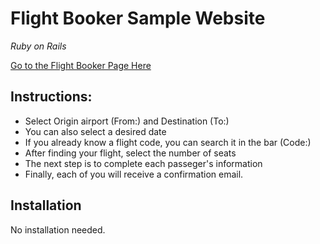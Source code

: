 # Flight Booker Sample Website
_Ruby on Rails_

[Go to the Flight Booker Page Here]

## Instructions:
- Select Origin airport (From:) and Destination (To:)
- You can also select a desired date
- If you already know a flight code, you can search it in the bar (Code:)
- After finding your flight, select the number of seats
- The next step is to complete each passeger's information
- Finally, each of you will receive a confirmation email.

## Installation

No installation needed.

[//]: # (These are reference links used in the body of this note and get stripped out when the markdown processor does its job. There is no need to format nicely because it shouldn't be seen. Thanks SO - http://stackoverflow.com/questions/4823468/store-comments-in-markdown-syntax)
   [Go to the Flight Booker Page Here]: <https://tranquil-chamber-45428.herokuapp.com/>
